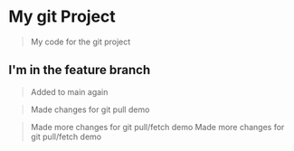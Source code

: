 # My git Project

> My code for the git project

## I'm  in the feature branch

> Added to main again

> Made changes for git pull demo

> Made more changes for git pull/fetch demo
> Made more changes for git pull/fetch demo
